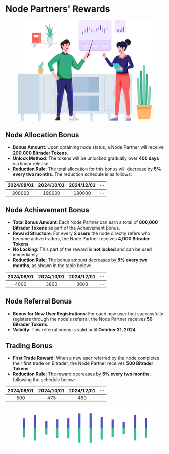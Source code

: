 # Node Partners' Rewards

<figure><img src="../.gitbook/assets/Group 47302 (1).png" alt="" width="563"><figcaption></figcaption></figure>

## **Node Allocation Bonus**

* **Bonus Amount**: Upon obtaining node status, a Node Partner will receive **200,000 Bitrader Tokens**.
* **Unlock Method**: The tokens will be unlocked gradually over **400 days** via linear release.
* **Reduction Rule**: The total allocation for this bonus will decrease by **5% every two months**. The reduction schedule is as follows:

|     2024/08/01    |    2024/10/01   |    2024/12/01   |          ···          |
| :---------------: | :-------------: | :-------------: | :-------------------: |
|            200000 |          190000 |          180000 |                   ··· |

## **Node Achievement Bonus**

* **Total Bonus Amount**: Each Node Partner can earn a total of **800,000 Bitrader Tokens** as part of the Achievement Bonus.
* **Reward Structure**: For every **2 users** the node directly refers who become active traders, the Node Partner receives **4,000 Bitrader Tokens**.
* **No Locking**: This part of the reward is **not locked** and can be used immediately.
* **Reduction Rule**: The bonus amount decreases by **5% every two months**, as shown in the table below:

|      2024/08/01     |    2024/10/01    |    2024/12/01    |          ···          |
| :-----------------: | :--------------: | :--------------: | :-------------------: |
|                4000 |             3800 |             3600 |                   ··· |

## **Node Referral Bonus**

* **Bonus for New User Registrations**: For each new user that successfully registers through the node's referral, the Node Partner receives **50 Bitrader Tokens**.
* **Validity**: This referral bonus is valid until **October 31, 2024**.

## **Trading Bonus**

* **First Trade Reward**: When a new user referred by the node completes their first trade on Bitrader, the Node Partner receives **500 Bitrader Tokens**.
* **Reduction Rule**: The reward decreases by **5% every two months**, following the schedule below:

|       2024/08/01      |      2024/10/01     |     2024/12/01     |          ···          |
| :-------------------: | :-----------------: | :----------------: | :-------------------: |
|                   500 |                 475 |                450 |                   ··· |

<figure><img src="../.gitbook/assets/Pagination.png" alt=""><figcaption></figcaption></figure>
